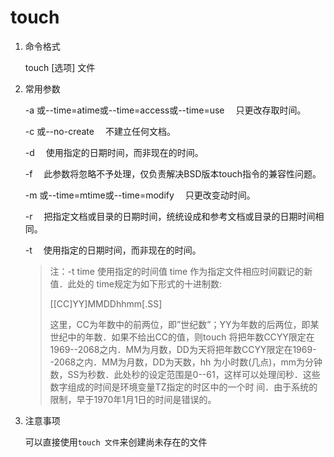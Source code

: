# touch

1. 命令格式

    touch [选项] 文件

2. 常用参数

    -a   或--time=atime或--time=access或--time=use 　只更改存取时间。

    -c   或--no-create 　不建立任何文档。

    -d 　使用指定的日期时间，而非现在的时间。

    -f 　此参数将忽略不予处理，仅负责解决BSD版本touch指令的兼容性问题。

    -m   或--time=mtime或--time=modify 　只更改变动时间。

    -r 　把指定文档或目录的日期时间，统统设成和参考文档或目录的日期时间相同。

    -t 　使用指定的日期时间，而非现在的时间。

    >注：-t  time 使用指定的时间值 time 作为指定文件相应时间戳记的新值．此处的 time规定为如下形式的十进制数:
    >
    >[[CC]YY]MMDDhhmm[.SS]
    >
    >这里，CC为年数中的前两位，即”世纪数”；YY为年数的后两位，即某世纪中的年数．如果不给出CC的值，则touch   将把年数CCYY限定在1969--2068之内．MM为月数，DD为天将把年数CCYY限定在1969--2068之内．MM为月数，DD为天数，hh 为小时数(几点)，mm为分钟数，SS为秒数．此处秒的设定范围是0--61，这样可以处理闰秒．这些数字组成的时间是环境变量TZ指定的时区中的一个时 间．由于系统的限制，早于1970年1月1日的时间是错误的。

3. 注意事项

    可以直接使用`touch 文件`来创建尚未存在的文件
